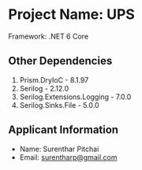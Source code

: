# Project Name: UPS
Framework: .NET 6 Core

## Other Dependencies
1. Prism.DryIoC - 8.1.97
2. Serilog - 2.12.0
3. Serilog.Extensions.Logging - 7.0.0
4. Serilog.Sinks.File - 5.0.0

## Applicant Information
- Name: Surenthar Pitchai
- Email: surentharp@gmail.com